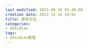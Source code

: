```yaml
---
last modified: 2021-48-16 05:48:00
creation date: 2021-12-14 20:01
title: 使用方法
categories:
- obsidian
tags:
- obsidian教程
---
```


